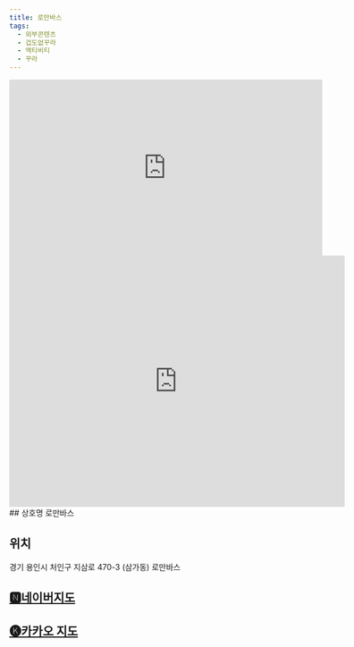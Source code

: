 ```yaml
---
title: 로만바스
tags:
  - 외부콘텐츠
  - 겁도없꾸라
  - 액티비티
  - 꾸라
---
```

<iframe width="560" height="315" src="https://www.youtube.com/embed/e0rN9QqkR7E?si=sp4StxVsWM6LQjQe" title="YouTube video player" frameborder="0" allow="accelerometer; autoplay; clipboard-write; encrypted-media; gyroscope; picture-in-picture; web-share" referrerpolicy="strict-origin-when-cross-origin" allowfullscreen></iframe>

<iframe src="https://www.google.com/maps/embed?pb=!1m18!1m12!1m3!1d3176.615961400377!2d127.15442291184226!3d37.23309067201069!2m3!1f0!2f0!3f0!3m2!1i1024!2i768!4f13.1!3m3!1m2!1s0x357b50279a0316f1%3A0x4bdb523888e3ed4f!2z66Gc66eM67CU7Iqk!5e0!3m2!1sko!2skr!4v1741417446665!5m2!1sko!2skr" width="600" height="450" style="border:0;" allowfullscreen="" loading="lazy" referrerpolicy="no-referrer-when-downgrade"></iframe>
## 상호명
로만바스

## 위치
경기 용인시 처인구 지삼로 470-3 (삼가동) 로만바스


## [🅽네이버지도](https://naver.me/GpCT9Kod)

## [🅚카카오 지도](https://place.map.kakao.com/20401631)